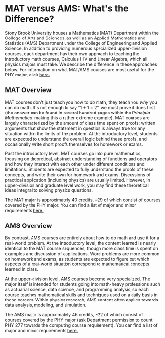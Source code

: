 # MAT versus AMS: What's the Difference?

Stony Brook University houses a Mathematics (MAT) Department within the College of Arts and Sciences, as well as an Applied Mathematics and Statistics (AMS) Department under the College of Engineering and Applied Science. In addition to providing numerous specialized upper-division courses, each department has their own approach to teaching the introductory math courses, Calculus I-IV and Linear Algebra, which all physics majors must take. We describe the difference in these approaches below. For information on what MAT/AMS courses are most useful for the PHY major, click [here.](https://spsstonybrook.github.io/resources/major.html)

## MAT Overview

MAT courses don't just teach you how to *do* math, they teach you *why* you can do math. It's not enough to say "1 + 1 = 2", we must prove it does first (the answer can be found in several hundred pages within the *Principia Mathematica*, making this a rather extreme example). MAT courses are largely characterized by the amount of class time spent on proofs: written arguments that show the statement in question is always true for any situation within the limits of the problem. At the introductory level, students are expected to understand the overall logic behind these proofs, and occasionally write short proofs themselves for homework or exams.

Past the introductory level, MAT courses go into pure mathematics, focusing on theoretical, abstract understanding of functions and operators and how they interact with each other under different conditions and limitations. Students are expected to fully understand the proofs of these concepts, and write their own for homework and exams. Discussions of practical application (including physics) are usually limited. However, in upper-division and graduate level work, you may find these theoretical ideas integral to solving physics questions.

The MAT major is approximately 40 credits, ~29 of which consist of courses covered by the PHY major. You can find a list of major and minor requirements [here.](https://www.stonybrook.edu/sb/bulletin/current/academicprograms/mat/degreesandrequirements.php)

## AMS Overview

By contrast, AMS courses are entirely about how to do math and use it for a real-world problem. At the introductory level, the content learned is nearly identical to the MAT course sequences, though more class time is spent on examples and discussion of applications. Word problems are more common on homework and exams, as students are expected to figure out which aspects of a real-world situation correspond to mathematical concepts learned in class.

At the upper-division level, AMS courses become very specialized. The major itself is intended for students going into math-heavy professions such as actuarial science, data science, and programming analysis, so each course teaches mathematical skills and techniques used on a daily basis in these careers. Within physics research, AMS content often applies towards data analysis, modeling, and simulation.

The AMS major is approximately 46 credits, ~22 of which consist of courses covered by the PHY major (ask Department permission to count PHY 277 towards the computing course requirement). You can find a list of major and minor requirements [here.](https://www.stonybrook.edu/sb/bulletin/current/academicprograms/ams/degreesandrequirements.php)
